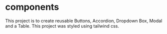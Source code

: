 # components
This project is to create reusable Buttons, Accordion, Dropdown Box, Modal and a Table. 
This project was styled using tailwind css. 
